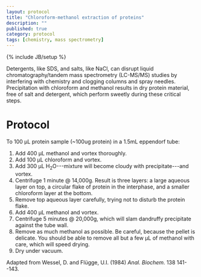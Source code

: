 ```yaml
---
layout: protocol
title: "Chloroform-methanol extraction of proteins"
description: ""
published: true
category: protocol
tags: [chemistry, mass spectrometry]
---
```

{% include JB/setup %}


Detergents, like SDS, and salts, like NaCl, can disrupt liquid chromatography/tandem mass spectrometry (LC-MS/MS) studies by interfering with chemistry and clogging columns and spray needles. Precipitation with chloroform and methanol results in dry protein material, free of salt and detergent, which perform sweetly during these critical steps.

# Protocol

To 100 µL protein sample (~100ug protein) in a 1.5mL eppendorf tube:

1. Add 400 µL methanol and vortex thoroughly.
1. Add 100 µL chloroform and vortex.
1. Add 300 µL H<sub>2</sub>O---mixture will become cloudy with precipitate---and vortex.
1. Centrifuge 1 minute @ 14,000g. Result is three layers: a large aqueous layer on top, a circular flake of protein in the interphase, and a smaller chloroform layer at the bottom.
1. Remove top aqueous layer carefully, trying not to disturb the protein flake.
1. Add 400 µL methanol and vortex.
1. Centrifuge 5 minutes @ 20,000g, which will slam dandruffy precipitate against the tube wall.
1. Remove as much methanol as possible. Be careful, because the pellet is delicate. You should be able to remove all but a few µL of methanol with care, which will speed drying.
1. Dry under vacuum.

Adapted from Wessel, D. and Flügge, U.I. (1984) _Anal. Biochem._ 138 141--143.


